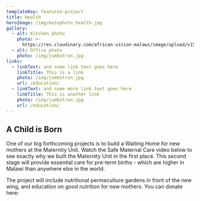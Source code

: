 ```yaml
---
templateKey: featured-project
title: Health
heroImage: /img/mainphoto_health.jpg
gallery:
  - alt: Kitchen photo
    photo: >-
      https://res.cloudinary.com/african-vision-malawi/image/upload/v1551472964/sample.jpg
  - alt: Office photo
    photo: /img/jumbotron.jpg
links:
  - linkText: and some link text goes here
    linkTitle: This is a link
    photo: /img/jumbotron.jpg
    url: /education/
  - linkText: and some more link text goes here
    linkTitle: This is another link
    photo: /img/jumbotron.jpg
    url: /education/
---
```



## A Child is Born

One of our big forthcoming projects is to build a Waiting Home for new mothers at the Maternity Unit. Watch the Safe Maternal Care video below to see exactly why we built the Maternity Unit in the first place. This second stage will provide essential care for pre-term births - which are higher in Malawi than anywhere else in the world.

The project will include nutritional permaculture gardens in front of the new wing, and education on good nutrition for new mothers. You can donate here:

